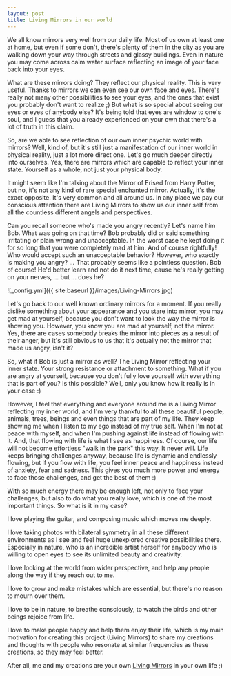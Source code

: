 ```yaml
---
layout: post
title: Living Mirrors in our world
---
```


We all know mirrors very well from our daily life. Most of us own at least one at home, but even if some don't, there's plenty of them in the city as you are walking down your way through streets and glassy buildings. Even in nature you may come across calm water surface reflecting an image of your face back into your eyes.

What are these mirrors doing? They reflect our physical reality. This is very useful. Thanks to mirrors we can even see our own face and eyes. There's really not many other possibilities to see your eyes, and the ones that exist you probably don't want to realize ;) But what is so special about seeing our eyes or eyes of anybody else? It's being told that eyes are window to one's soul, and I guess that you already experienced on your own that there's a lot of truth in this claim.

So, are we able to see reflection of our own inner psychic world with mirrors? Well, kind of, but it's still just a manifestation of our inner world in physical reality, just a lot more direct one. Let's go much deeper directly into ourselves. Yes, there are mirrors which are capable to reflect your inner state. Yourself as a whole, not just your physical body.

It might seem like I'm talking about the Mirror of Erised from Harry Potter, but no, it's not any kind of rare special enchanted mirror. Actually, it's the exact opposite. It's very common and all around us. In any place we pay our conscious attention there are Living Mirrors to show us our inner self from all the countless different angels and perspectives.

Can you recall someone who's made you angry recently? Let's name him Bob. What was going on that time? Bob probably did or said something irritating or plain wrong and unacceptable. In the worst case he kept doing it for so long that you were completely mad at him. And of course rightfully! Who would accept such an unacceptable behavior? However, who exactly is making you angry? … That probably seems like a pointless question. Bob of course! He'd better learn and not do it next time, cause he's really getting on your nerves, … but … does he?

![_config.yml]({{ site.baseurl }}/images/Living-Mirrors.jpg)

Let's go back to our well known ordinary mirrors for a moment. If you really dislike something about your appearance and you stare into mirror, you may get mad at yourself, because you don't want to look the way the mirror is showing you. However, you know you are mad at yourself, not the mirror. Yes, there are cases somebody breaks the mirror into pieces as a result of their anger, but it's still obvious to us that it's actually not the mirror that made us angry, isn't it?

So, what if Bob is just a mirror as well? The Living Mirror reflecting your inner state. Your strong resistance or attachment to something. What if you are angry at yourself, because you don't fully love yourself with everything that is part of you? Is this possible? Well, only you know how it really is in your case :)

However, I feel that everything and everyone around me is a Living Mirror reflecting my inner world, and I'm very thankful to all these beautiful people, animals, trees, beings and even things that are part of my life. They keep showing me when I listen to my ego instead of my true self. When I'm not at peace with myself, and when I'm pushing against life instead of flowing with it. And, that flowing with life is what I see as happiness. Of course, our life will not become effortless "walk in the park" this way. It never will. Life keeps bringing challenges anyway, because life is dynamic and endlessly flowing, but if you flow with life, you feel inner peace and happiness instead of anxiety, fear and sadness. This gives you much more power and energy to face those challenges, and get the best of them :)

With so much energy there may be enough left, not only to face your challenges, but also to do what you really love, which is one of the most important things. So what is it in my case?

I love playing the guitar, and composing music which moves me deeply.

I love taking photos with bilateral symmetry in all these different environments as I see and feel huge unexplored creative possibilities there. Especially in nature, who is an incredible artist herself for anybody who is willing to open eyes to see its unlimited beauty and creativity.

I love looking at the world from wider perspective, and help any people along the way if they reach out to me.

I love to grow and make mistakes which are essential, but there's no reason to mourn over them.

I love to be in nature, to breathe consciously, to watch the birds and other beings rejoice from life.

I love to make people happy and help them enjoy their life, which is my main motivation for creating this project (Living Mirrors) to share my creations and thoughts with people who resonate at similar frequencies as these creations, so they may feel better.

After all, me and my creations are your own [Living Mirrors](http://www.livingmirrors.net) in your own life ;)
